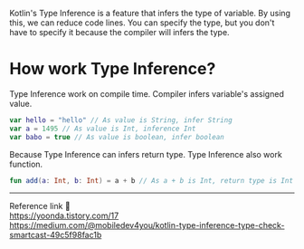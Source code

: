 Kotlin's Type Inference is a feature that infers the type of variable. By using this, we can reduce code lines. You can specify the type, but you don't have to specify it because the compiler will infers the type.      
# How work Type Inference?
Type Inference work on compile time. Compiler infers variable's assigned value.      
```kotlin
var hello = "hello" // As value is String, infer String
var a = 1495 // As value is Int, inference Int
var babo = true // As value is boolean, infer boolean
```
Because Type Inference can infers return type. Type Inference also work function.     
```kotlin
fun add(a: Int, b: Int) = a + b // As a + b is Int, return type is Int So, infer return type int
```

---
Reference link 🙂       
https://yoonda.tistory.com/17       
https://medium.com/@mobiledev4you/kotlin-type-inference-type-check-smartcast-49c5f98fac1b